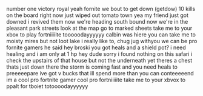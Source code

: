 number one victory royal yeah fornite we bout to get down (getdow)
10 kills on the board right now
just wiped out tomato town
yea my friend just got downed
i revived them now we're heading south bound
now we're in the pleasant park streets
look at the map go to marked sheets
take me to your xbox to play fortniiiiite tooooodayyyyyy
calbin was hiere
you can take me to moisty mires but not loot lake
i really like to, chug jug withyou
we can be pro fornite gamers
he said
hey broski
you got heals and a shield pot?
i need healing and i am only at 1 hp
hey dude sorry
i found nothing on this safari
i check the upstairs of that house but not the underneath yet
theres a chest thats just down there
the storm is coming fast and you need heals to preeeeepare
ive got v bucks that ill spend
more than you can conteeeeend
im a cool pro fortnite gamer
cool pro fortniiiiite
take me to your xbvox to ppalt for tboiet totoooodayyyyyy
